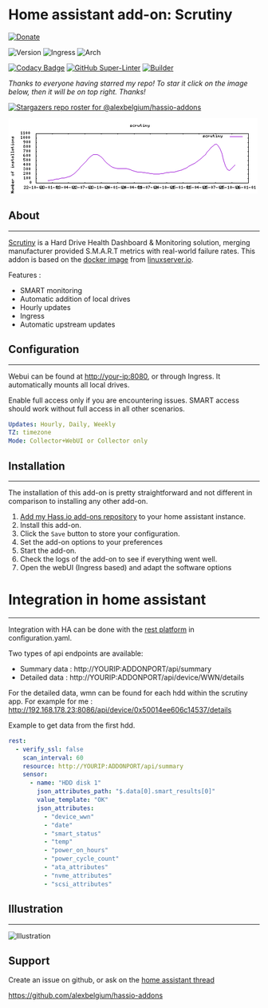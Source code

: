 # Home assistant add-on: Scrutiny

[![Donate][donation-badge]](https://www.buymeacoffee.com/alexbelgium)

![Version](https://img.shields.io/badge/dynamic/json?label=Version&query=%24.version&url=https%3A%2F%2Fraw.githubusercontent.com%2Falexbelgium%2Fhassio-addons%2Fmaster%2Fscrutiny%2Fconfig.json)
![Ingress](https://img.shields.io/badge/dynamic/json?label=Ingress&query=%24.ingress&url=https%3A%2F%2Fraw.githubusercontent.com%2Falexbelgium%2Fhassio-addons%2Fmaster%2Fscrutiny%2Fconfig.json)
![Arch](https://img.shields.io/badge/dynamic/json?color=success&label=Arch&query=%24.arch&url=https%3A%2F%2Fraw.githubusercontent.com%2Falexbelgium%2Fhassio-addons%2Fmaster%2Fscrutiny%2Fconfig.json)

[![Codacy Badge](https://app.codacy.com/project/badge/Grade/9c6cf10bdbba45ecb202d7f579b5be0e)](https://www.codacy.com/gh/alexbelgium/hassio-addons/dashboard?utm_source=github.com&utm_medium=referral&utm_content=alexbelgium/hassio-addons&utm_campaign=Badge_Grade)
[![GitHub Super-Linter](https://github.com/alexbelgium/hassio-addons/workflows/Lint%20Code%20Base/badge.svg)](https://github.com/marketplace/actions/super-linter)
[![Builder](https://github.com/alexbelgium/hassio-addons/workflows/Builder/badge.svg)](https://github.com/alexbelgium/hassio-addons/actions/workflows/builder.yaml)

[donation-badge]: https://img.shields.io/badge/Buy%20me%20a%20coffee-%23d32f2f?logo=buy-me-a-coffee&style=flat&logoColor=white

_Thanks to everyone having starred my repo! To star it click on the image below, then it will be on top right. Thanks!_

[![Stargazers repo roster for @alexbelgium/hassio-addons](https://raw.githubusercontent.com/alexbelgium/hassio-addons/master/.github/stars2.svg)](https://github.com/alexbelgium/hassio-addons/stargazers)

![downloads evolution](https://raw.githubusercontent.com/alexbelgium/hassio-addons/master/scrutiny/stats.png)

## About

---

[Scrutiny](https://github.com/AnalogJ/scrutiny) is a Hard Drive Health Dashboard & Monitoring solution, merging manufacturer provided S.M.A.R.T metrics with real-world failure rates. This addon is based on the [docker image](https://hub.docker.com/r/linuxserver/scrutiny) from [linuxserver.io](https://www.linuxserver.io/).

Features :

- SMART monitoring
- Automatic addition of local drives
- Hourly updates
- Ingress
- Automatic upstream updates

## Configuration

---

Webui can be found at <http://your-ip:8080>, or through Ingress.
It automatically mounts all local drives.

Enable full access only if you are encountering issues. SMART access should work without full access in all other scenarios.

```yaml
Updates: Hourly, Daily, Weekly
TZ: timezone
Mode: Collector+WebUI or Collector only
```

## Installation

---

The installation of this add-on is pretty straightforward and not different in comparison to installing any other add-on.

1. [Add my Hass.io add-ons repository][repository] to your home assistant instance.
1. Install this add-on.
1. Click the `Save` button to store your configuration.
1. Set the add-on options to your preferences
1. Start the add-on.
1. Check the logs of the add-on to see if everything went well.
1. Open the webUI (Ingress based) and adapt the software options

# Integration in home assistant

---

Integration with HA can be done with the [rest platform](https://www.home-assistant.io/integrations/rest) in configuration.yaml.

Two types of api endpoints are available:

- Summary data : http://YOURIP:ADDONPORT/api/summary
- Detailed data : http://YOURIP:ADDONPORT/api/device/WWN/details

For the detailed data, wmn can be found for each hdd within the scrutiny app. For example for me : http://192.168.178.23:8086/api/device/0x50014ee606c14537/details

Example to get data from the first hdd.

```yaml
rest:
  - verify_ssl: false
    scan_interval: 60
    resource: http://YOURIP:ADDONPORT/api/summary
    sensor:
      - name: "HDD disk 1"
        json_attributes_path: "$.data[0].smart_results[0]"
        value_template: "OK"
        json_attributes:
          - "device_wwn"
          - "date"
          - "smart_status"
          - "temp"
          - "power_on_hours"
          - "power_cycle_count"
          - "ata_attributes"
          - "nvme_attributes"
          - "scsi_attributes"
```

## Illustration

---

![Illustration](https://github.com/AnalogJ/scrutiny/raw/master/docs/dashboard.png)

## Support

Create an issue on github, or ask on the [home assistant thread](https://community.home-assistant.io/t/home-assistant-addon-scrutiny-smart-dashboard/295747)

https://github.com/alexbelgium/hassio-addons

[repository]: https://github.com/alexbelgium/hassio-addons
